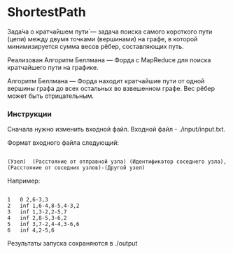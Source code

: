 # ShortestPath
Зада́ча о кратча́йшем пути́ — задача поиска самого короткого пути (цепи) между двумя точками (вершинами) на графе, в которой минимизируется сумма весов рёбер, составляющих путь.

Реализован Алгоритм Беллмана — Форда с MapReduce для поиска кратчайшего пути на графике.

Алгоритм Беллмана — Форда находит кратчайшие пути от одной вершины графа до всех остальных во взвешенном графе. Вес рёбер может быть отрицательным.

### Инструкции
Сначала нужно изменить входной файл. Входной файл - ./input/input.txt.

Формат входного файла следующий:
<pre><code>
(Узел)  (Расстояние от отправной узла) (Идентификатор соседнего узла),(Расстояние от соседних узлов)-(Другой узел)
</code></pre>

Например:
<pre><code>
1	0 2,6-3,3
2	inf 1,6-4,8-5,4-3,2
3	inf 1,3-2,2-5,7
4	inf 2,8-5,3-6,2
5	inf 3,7-2,4-4,3-6,6
6	inf 4,2-5,6
</code></pre>

Результаты запуска сохраняются в ./output
